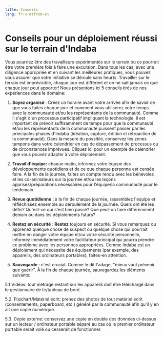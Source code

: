 ```yaml
---
title: Conseils
lang: fr-x-mtfrom-en
---
```

# Conseils pour un déploiement réussi sur le terrain d&#39;Indaba  

<Leader> 

 Vous pourriez être des travailleurs expérimentés sur le terrain ou ce pourrait être votre première fois à faire une excursion. Dans tous les cas, avec une diligence appropriée et en suivant les meilleures pratiques, vous pouvez vous assurer que votre initiative se déroule sans heurts. Travailler sur le terrain est imprévisible, chaque jour est différent et on ne sait jamais ce que chaque jour peut apporter! Nous présentons ici 5 conseils tirés de nos expériences dans le domaine:  

</Leader> 

<ol><li> <strong>Soyez organisé</strong> : Créez un horaire avant votre arrivée afin de savoir ce que vous faites chaque jour et comment vous utiliserez votre temps avec la communauté et/ou les représentants de la communauté. Comme il s&#39;agit d&#39;un processus participatif impliquant la technologie, il est important de prévoir suffisamment de temps pour que la communauté et/ou les représentants de la communauté puissent passer par les principales phases d&#39;Indaba (idéation, capture, édition et rétroaction de la communauté). Dans la mesure du possible, conservez les zones tampons dans votre calendrier en cas de dépassement de processus ou de circonstances imprévues. Cliquez ici pour un exemple de calendrier que vous pouvez adapter à votre déploiement. </li></ol> 

<ol start="2"><li> <strong>Travail d&#39;équipe:</strong> chaque matin, informez votre équipe des développements quotidiens et de ce que chaque personne est censée faire. À la fin de la journée, faites un compte rendu avec les bénévoles et les co-animateurs sur la journée et/ou les leçons apprises/préparations nécessaires pour l&#39;équipe/la communauté pour le lendemain. </li></ol> 

<ol start="3"><li> <strong>Revue quotidienne</strong> : à la fin de chaque journée, rassemblez l&#39;équipe et réfléchissez ensemble au déroulement de la journée. Quels ont été les défis? Qu&#39;est-ce qui s&#39;est bien passé? Que peut-on faire différemment demain ou dans les déploiements futurs? </li></ol> 

<ol start="4"><li> <strong>Restez en sécurité</strong> : <strong>Restez</strong> toujours en sécurité. Si vous remarquez ou apprenez quelque chose de suspect ou quelque chose qui pourrait mettre en danger votre équipe et/ou votre sécurité personnelle, informez immédiatement votre facilitateur principal qui pourra prendre ce problème avec les personnes appropriées. Comme Indaba est un déploiement qui nécessite des équipements (par exemple, des appareils, des ordinateurs portables), faites-en attention. </li></ol> 

<ol start="5"><li> <strong>Sauvegarde</strong> : c&#39;est crucial. Comme le dit l&#39;adage, &quot;mieux vaut prévenir que guérir&quot;. À la fin de chaque journée, sauvegardez les éléments suivants: </li></ol> 

 5.1 Vidéos: tout métrage restant sur les appareils doit être téléchargé dans le gestionnaire de tir/tableau de bord.  

 5.2. Flipchart/Matériel écrit: prenez des photos de tout matériel écrit (consentements, paperboard, etc.) généré par la communauté afin qu&#39;il y en ait une copie numérique.  

 5.3. Copie externe: conservez une copie en double des données ci-dessus sur un lecteur / ordinateur portable séparé au cas où le premier ordinateur portable serait volé ou cesserait de fonctionner.  
